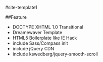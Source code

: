 #site-template1

##Feature

- DOCTYPE XHTML 1.0 Transitional
- Dreamewaver Template
- HTML5 Boilerplate like IE Hack
- include Sass/Compass init
- include jQuery CDN
- include kswedberg/jquery-smooth-scroll


